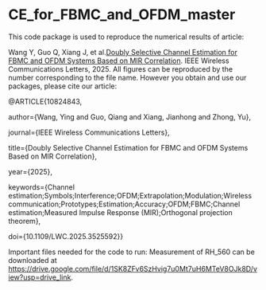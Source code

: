 # CE_for_FBMC_and_OFDM_master
This code package is used to reproduce the numerical results of article:

Wang Y, Guo Q, Xiang J, et al.[Doubly Selective Channel Estimation for FBMC and OFDM Systems Based on MIR Correlation](https://doi.org/10.1109/LWC.2025.3525592). IEEE Wireless Communications Letters, 2025. All figures can be reproduced by the number corresponding to the file name.
However you obtain and use our packages, please cite our article:

@ARTICLE{10824843,

  author={Wang, Ying and Guo, Qiang and Xiang, Jianhong and Zhong, Yu},

  journal={IEEE Wireless Communications Letters}, 
  
  title={Doubly Selective Channel Estimation for FBMC and OFDM Systems Based on MIR Correlation}, 
  
  year={2025},
  
  keywords={Channel estimation;Symbols;Interference;OFDM;Extrapolation;Modulation;Wireless communication;Prototypes;Estimation;Accuracy;OFDM;FBMC;Channel estimation;Measured Impulse Response (MIR);Orthogonal projection theorem},
  
  doi={10.1109/LWC.2025.3525592}}

Important files needed for the code to run:
Measurement of RH_560 can be downloaded at https://drive.google.com/file/d/1SK8ZFv6SzHvig7u0Mt7uH6MTeV8OJk8D/view?usp=drive_link.
